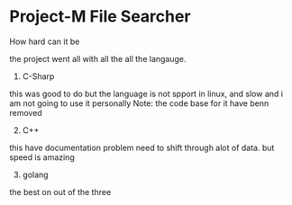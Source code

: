 # Project-M File Searcher 

How hard can it be

the project went all with all the all the langauge.

1) C-Sharp

this was good to do but the language is not spport in linux, and slow and i am not going to use it personally
Note: the code base for it have benn removed

2) C++ 

this have documentation problem need to shift through alot of data. but speed is amazing

3) golang

the best on out of the three
